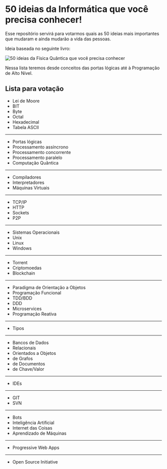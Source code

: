 # 50 ideias da Informática que você precisa conhecer!

Esse repositório servirá para votarmos quais as 50 ideias mais importantes <br>
que mudaram e ainda mudarão a vida das pessoas.

Ideia baseada no seguinte livro:

![50 ideias da Física Quântica que você precisa conhecer](http://i.imgur.com/TUcOhla.png)

Nessa lista teremos desde conceitos das portas lógicas até à Programação de Alto Nível.


## Lista para votação

- Lei de Moore
- BIT
- Byte
- Octal
- Hexadecimal
- Tabela ASCII
---
- Portas lógicas
- Processamento assíncrono
- Processamento concorrente
- Processamento paralelo
- Computação Quântica
---
- Compiladores
- Interpretadores
- Máquinas Virtuais
---
- TCP/IP
- HTTP
- Sockets
- P2P
---
- Sistemas Operacionais
- Unix
- Linux
- Windows
---
- Torrent
- Criptomoedas
- Blockchain
---
- Paradigma de Orientação a Objetos
- Programação Funcional
- TDD/BDD
- DDD
- Microservices
- Programação Reativa
----
- Tipos
----
- Bancos de Dados
- Relacionais
- Orientados a Objetos
- de Grafos
- de Documentos
- de Chave/Valor
---
- IDEs
---
- GIT
- SVN
---
- Bots
- Inteligência Artificial
- Internet das Coisas
- Aprendizado de Máquinas
---
- Progressive Web Apps
---
- Open Source Initiative
